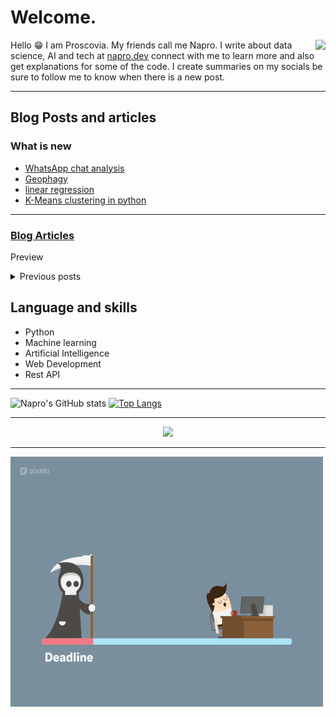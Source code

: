 # Welcome.
<img align ="right" src='https://github.com/pronapro/pronapro/blob/main/napro.png'>


Hello 😁 I am Proscovia. My friends call me Napro. I write about data science, AI and tech at [napro.dev](https://napro.dev/) connect with me to learn more and also get explanations for some of the code. I create summaries on my socials be sure to follow me to know when there is a new post.

<hr />

## Blog Posts and articles

### What is new

* [WhatsApp chat analysis](https://napro.dev/whatsapp-chat-analysis-and-exploration-using-python/)
* [Geophagy](https://napro.dev/geophagy-why-do-people-eat-soil/)
* [linear regression](https://napro.dev/linear-regression-in-python-with-a-real-world-example/)
* [K-Means clustering in python](https://napro.dev/k-means-clustering-in-python-with-examples/)

<hr />

### [Blog Articles](https://napro.dev/blog/)
Preview
    <details>
      <summary>Previous posts</summary>
    <ul>
      <li> [Tonal languages](https://napro.dev/what-are-tonal-languages-and-can-computers-understand-them-well/)</li>
      <li> [Data Analysis and Exploration](https://napro.dev/data-analysis-and-exploration-in-python-with-matplotlib-numpy-and-pandas/)</li>
      <li>[introduction to python](https://napro.dev/beginners-guide-to-python-programming/)</li>
      <li>[introduction to Machine Learning](https://napro.dev/introduction-to-machine-learning/)</li>
    </ul>
    </details>

## Language and skills
* Python
* Machine learning
* Artificial Intelligence
* Web Development
* Rest API


<hr />

![Napro's GitHub stats](https://github-readme-stats.vercel.app/api?username=pronapro&show_icons=true&theme=radical)
[![Top Langs](https://github-readme-stats.vercel.app/api/top-langs/?username=pronapro )](https://github.com/pronapro/github-readme-stats)



<hr />
<div align="center">
   <img src="https://github-profile-trophy.vercel.app/?username=pronapro&theme=darkhub&no-frame=true&margin-w=30" />
 <hr />
</div>

<img align ="center" src="https://github.com/pronapro/pronapro/blob/main/deadline.gif" alt="Alter deadline" width="500" height="400" >

